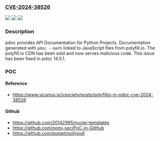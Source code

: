 ### [CVE-2024-38526](https://cve.mitre.org/cgi-bin/cvename.cgi?name=CVE-2024-38526)
![](https://img.shields.io/static/v1?label=Product&message=pdoc&color=blue)
![](https://img.shields.io/static/v1?label=Version&message=%3D%20%3C%2014.5.1%20&color=brighgreen)
![](https://img.shields.io/static/v1?label=Vulnerability&message=CWE-1395%3A%20Dependency%20on%20Vulnerable%20Third-Party%20Component&color=brighgreen)

### Description

pdoc provides API Documentation for Python Projects. Documentation generated with `pdoc --math` linked to JavaScript files from polyfill.io. The polyfill.io CDN has been sold and now serves malicious code. This issue has been fixed in pdoc 14.5.1.

### POC

#### Reference
- https://www.vicarius.io/vsociety/posts/polyfillio-in-pdoc-cve-2024-38526

#### Github
- https://github.com/20142995/nuclei-templates
- https://github.com/nomi-sec/PoC-in-GitHub
- https://github.com/putget/pollypull

